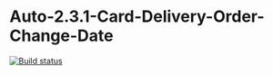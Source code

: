 # Auto-2.3.1-Card-Delivery-Order-Change-Date
[![Build status](https://ci.appveyor.com/api/projects/status/lwhybeeakqnxgubi/branch/master?svg=true)](https://ci.appveyor.com/project/tvkosa/auto-2-3-1-card-delivery-order-change-date/branch/master)
